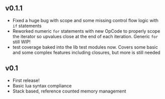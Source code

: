 ## v0.1.1

- Fixed a huge bug with scope and some missing control flow logic with `if` statements
- Reworked numeric `for` statements with new OpCode to properly scope the iterator so upvalues close at the end of each iteration. Generic `for` still WIP!
- test coverage baked into the lib test modules now. Covers some basic and some complex features including closures, but more is still needed

## v0.1

- First release!
- Basic lua syntax compliance
- Stack based, reference counted memory management
